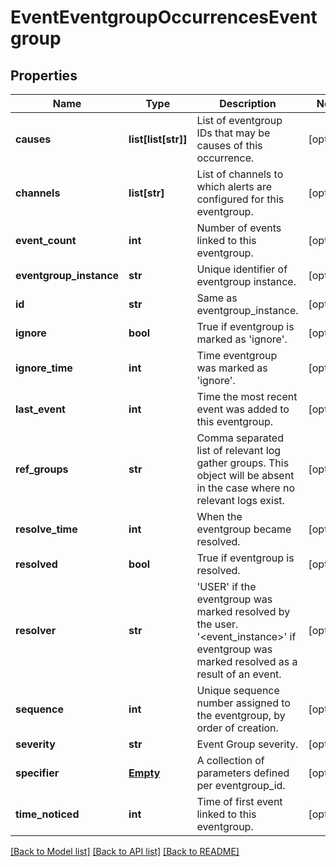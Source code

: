 # EventEventgroupOccurrencesEventgroup

## Properties
Name | Type | Description | Notes
------------ | ------------- | ------------- | -------------
**causes** | **list[list[str]]** | List of eventgroup IDs that may be causes of this occurrence. | [optional] 
**channels** | **list[str]** | List of channels to which alerts are configured for this eventgroup. | [optional] 
**event_count** | **int** | Number of events linked to this eventgroup. | [optional] 
**eventgroup_instance** | **str** | Unique identifier of eventgroup instance. | [optional] 
**id** | **str** | Same as eventgroup_instance. | [optional] 
**ignore** | **bool** | True if eventgroup is marked as &#39;ignore&#39;. | [optional] 
**ignore_time** | **int** | Time eventgroup was marked as &#39;ignore&#39;. | [optional] 
**last_event** | **int** | Time the most recent event was added to this eventgroup. | [optional] 
**ref_groups** | **str** | Comma separated list of relevant log gather groups. This object will be absent in the case where no relevant logs exist. | [optional] 
**resolve_time** | **int** | When the eventgroup became resolved. | [optional] 
**resolved** | **bool** | True if eventgroup is resolved. | [optional] 
**resolver** | **str** | &#39;USER&#39; if the eventgroup was marked resolved by the user. &#39;&lt;event_instance&gt;&#39; if eventgroup was marked resolved as a result of an event. | [optional] 
**sequence** | **int** | Unique sequence number assigned to the eventgroup, by order of creation. | [optional] 
**severity** | **str** | Event Group severity. | [optional] 
**specifier** | [**Empty**](Empty.md) | A collection of parameters defined per eventgroup_id. | [optional] 
**time_noticed** | **int** | Time of first event linked to this eventgroup. | [optional] 

[[Back to Model list]](../README.md#documentation-for-models) [[Back to API list]](../README.md#documentation-for-api-endpoints) [[Back to README]](../README.md)


